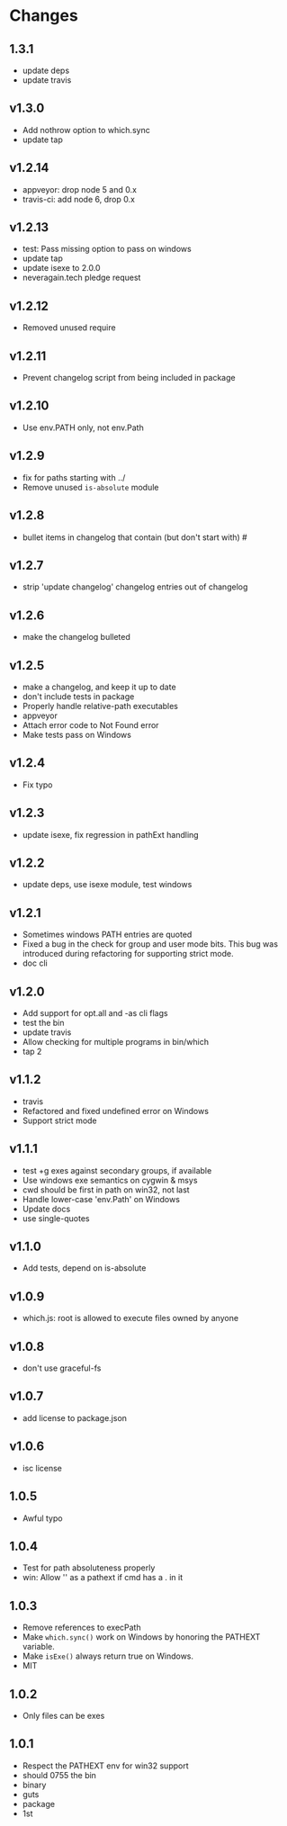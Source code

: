 # Changes
## 1.3.1
* update deps
* update travis
## v1.3.0
* Add nothrow option to which.sync
* update tap
## v1.2.14
* appveyor: drop node 5 and 0.x
* travis-ci: add node 6, drop 0.x
## v1.2.13
* test: Pass missing option to pass on windows
* update tap
* update isexe to 2.0.0
* neveragain.tech pledge request
## v1.2.12
* Removed unused require
## v1.2.11
* Prevent changelog script from being included in package
## v1.2.10
* Use env.PATH only, not env.Path
## v1.2.9
* fix for paths starting with ../
* Remove unused `is-absolute` module
## v1.2.8
* bullet items in changelog that contain (but don't start with) #
## v1.2.7
* strip 'update changelog' changelog entries out of changelog
## v1.2.6
* make the changelog bulleted
## v1.2.5
* make a changelog, and keep it up to date
* don't include tests in package
* Properly handle relative-path executables
* appveyor
* Attach error code to Not Found error
* Make tests pass on Windows
## v1.2.4
* Fix typo
## v1.2.3
* update isexe, fix regression in pathExt handling
## v1.2.2
* update deps, use isexe module, test windows
## v1.2.1
* Sometimes windows PATH entries are quoted
* Fixed a bug in the check for group and user mode bits. This bug was introduced during refactoring for supporting strict mode.
* doc cli
## v1.2.0
* Add support for opt.all and -as cli flags
* test the bin
* update travis
* Allow checking for multiple programs in bin/which
* tap 2
## v1.1.2
* travis
* Refactored and fixed undefined error on Windows
* Support strict mode
## v1.1.1
* test +g exes against secondary groups, if available
* Use windows exe semantics on cygwin & msys
* cwd should be first in path on win32, not last
* Handle lower-case 'env.Path' on Windows
* Update docs
* use single-quotes
## v1.1.0
* Add tests, depend on is-absolute
## v1.0.9
* which.js: root is allowed to execute files owned by anyone
## v1.0.8
* don't use graceful-fs
## v1.0.7
* add license to package.json
## v1.0.6
* isc license
## 1.0.5
* Awful typo
## 1.0.4
* Test for path absoluteness properly
* win: Allow '' as a pathext if cmd has a . in it
## 1.0.3
* Remove references to execPath
* Make `which.sync()` work on Windows by honoring the PATHEXT variable.
* Make `isExe()` always return true on Windows.
* MIT
## 1.0.2
* Only files can be exes
## 1.0.1
* Respect the PATHEXT env for win32 support
* should 0755 the bin
* binary
* guts
* package
* 1st
